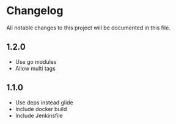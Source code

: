 # Changelog

All notable changes to this project will be documented in this file.

## 1.2.0

- Use go modules
- Allow multi tags

## 1.1.0

- Use deps instead glide
- Include docker build
- Include Jenkinsfile

